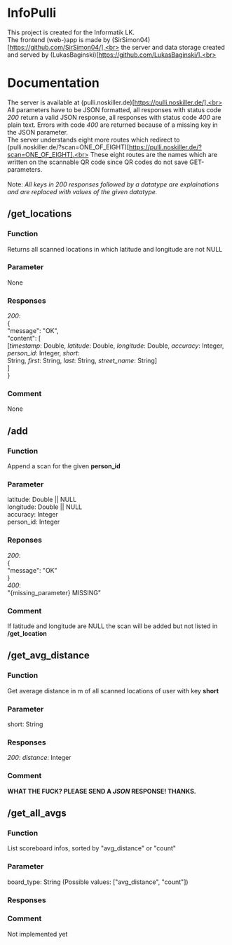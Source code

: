 # InfoPulli
This project is created for the Informatik LK.<br>
The frontend (web-)app is made by (SirSimon04)[https://github.com/SirSimon04/],<br>
the server and data storage created and served by (LukasBaginski)[https://github.com/LukasBaginski/].<br>

# Documentation
The server is available at (pulli.noskiller.de)[https://pulli.noskiller.de/].<br>
All parameters have to be JSON formatted, all responses with status code *200* return a valid JSON response, all responses with status code *400* are plain text. Errors with code *400* are returned because of a missing key in the JSON parameter.<br>
The server understands eight more routes which redirect to (pulli.noskiller.de/?scan=ONE_OF_EIGHT)[https://pulli.noskiller.de/?scan=ONE_OF_EIGHT].<br>
These eight routes are the names which are written on the scannable QR code since QR codes do not save GET-parameters.<br>
<br>
Note: *All keys in 200 responses followed by a datatype are explainations and are replaced with values of the given datatype.*<br>

## /get_locations
### Function
Returns all scanned locations in which latitude and longitude are not NULL<br>
### Parameter
None<br>
### Responses
*200*:<br>
{<br>
  "message": "OK",<br>
  "content": [<br>
    [*timestamp*: Double, *latitude*: Double, *longitude*: Double, *accuracy*: Integer, *person_id*: Integer, *short*:<br> String, *first*: String, *last*: String, *street_name*: String]<br>
  ]<br>
}<br>
### Comment
None<br>

## /add
### Function
Append a scan for the given **person_id**<br>
### Parameter
latitude: Double || NULL<br>
longitude: Double || NULL<br>
accuracy: Integer<br>
person_id: Integer<br>
### Reponses
*200*:<br>
{<br>
  "message": "OK"<br>
}<br>
*400*:<br>
"{missing_parameter} MISSING"<br>
### Comment
If latitude and longitude are NULL the scan will be added but not listed in **/get_location**<br>

## /get_avg_distance
### Function
Get average distance in m of all scanned locations of user with key **short**<br>
### Parameter
short: String<br>
### Responses
*200*:
*distance*: Integer
### Comment
**WHAT THE FUCK? PLEASE SEND A *JSON* RESPONSE! THANKS.**<br>

## /get_all_avgs
### Function
List scoreboard infos, sorted by "avg_distance" or "count"<br>
### Parameter
board_type: String (Possible values: ["avg_distance", "count"])<br>
### Responses
### Comment
Not implemented yet<br>
